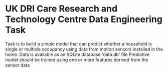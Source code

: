 # UK DRI Care Research and Technology Centre Data Engineering Task
Task is to build a simple model that can predict whether a household is single or multiple occupancy using data from motion sensors installed in the home.
Data is available as an SQLite database 'data.db' file
Predictive model should be trained using one or more features derived from the sensor data

